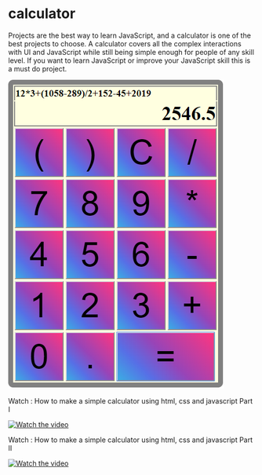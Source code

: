 # calculator
Projects are the best way to learn JavaScript, and a calculator is one of the best projects to choose. 
A calculator covers all the complex interactions with UI and JavaScript while still being simple enough for people of any skill level. 
If you want to learn JavaScript or improve your JavaScript skill this is a must do project.

![alt text](calculator.PNG)


Watch : How to make a simple calculator using html, css and javascript Part I

[![Watch the video](https://imgur.com/2YWRQsQ.jpg)](https://youtu.be/TwcEWQfsJLA)

Watch : How to make a simple calculator using html, css and javascript Part II

[![Watch the video](https://imgur.com/V0l90ev.jpg)](https://youtu.be/0oHbqoj8T5I)
